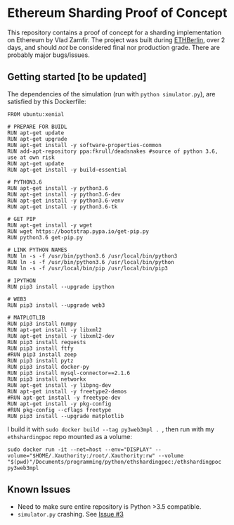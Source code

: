 # Ethereum Sharding Proof of Concept 

This repository contains a proof of concept for a sharding implementation on Ethereum by Vlad Zamfir. 
The project was built during [ETHBerlin](http://ethberlin.com/), over 2 days, and should *not* be considered final nor production grade. There are probably major bugs/issues.

## Getting started [to be updated]

The dependencies of the simulation (run with ```python simulator.py```), are satisfied by this Dockerfile:

```
FROM ubuntu:xenial

# PREPARE FOR BUIDL
RUN apt-get update
RUN apt-get upgrade
RUN apt-get install -y software-properties-common
RUN add-apt-repository ppa:fkrull/deadsnakes #source of python 3.6, use at own risk
RUN apt-get update
RUN apt-get install -y build-essential

# PYTHON3.6
RUN apt-get install -y python3.6
RUN apt-get install -y python3.6-dev
RUN apt-get install -y python3.6-venv
RUN apt-get install -y python3.6-tk

# GET PIP
RUN apt-get install -y wget
RUN wget https://bootstrap.pypa.io/get-pip.py
RUN python3.6 get-pip.py

# LINK PYTHON NAMES
RUN ln -s -f /usr/bin/python3.6 /usr/local/bin/python3
RUN ln -s -f /usr/bin/python3.6 /usr/local/bin/python
RUN ln -s -f /usr/local/bin/pip /usr/local/bin/pip3

# IPYTHON
RUN pip3 install --upgrade ipython

# WEB3
RUN pip3 install --upgrade web3

# MATPLOTLIB
RUN pip3 install numpy
RUN apt-get install -y libxml2
RUN apt-get install -y libxml2-dev
RUN pip3 install requests 
RUN pip3 install ftfy 
#RUN pip3 install zeep 
RUN pip3 install pytz 
RUN pip3 install docker-py 
RUN pip3 install mysql-connector==2.1.6 
RUN pip3 install networkx
RUN apt-get install -y libpng-dev
RUN apt-get install -y freetype2-demos
#RUN apt-get install -y freetype-dev
RUN apt-get install -y pkg-config
#RUN pkg-config --cflags freetype
RUN pip3 install --upgrade matplotlib

```
I build it with ```sudo docker build --tag py3web3mpl . ```, then run with my ```ethshardingpoc``` repo mounted as a volume:
```
sudo docker run -it --net=host --env="DISPLAY" --volume="$HOME/.Xauthority:/root/.Xauthority:rw" --volume "$(pwd)"/Documents/programming/python/ethshardingpoc:/ethshardingpoc py3web3mpl
```

## Known Issues
- Need to make sure entire repository is Python >3.5 compatible.
- `simulator.py` crashing. See [Issue #3](https://github.com/smarx/ethshardingpoc/issues/3)
